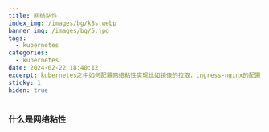 ```yaml
---
title: 网络粘性
index_img: /images/bg/k8s.webp
banner_img: /images/bg/5.jpg
tags:
  - kubernetes
categories:
  - kubernetes
date: 2024-02-22 18:40:12
excerpt: kubernetes之中如何配置网络粘性实现比如镜像的拉取，ingress-nginx的配置
sticky: 1
hiden: true
---
```


### 什么是网络粘性